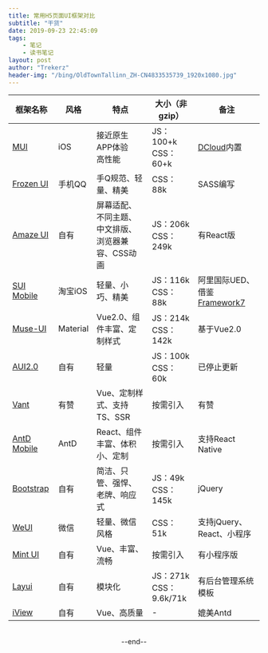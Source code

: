 ```yaml
---
title: 常用H5页面UI框架对比
subtitle: "干货"
date: 2019-09-23 22:45:09
tags: 
	- 笔记
	- 读书笔记
layout: post
author: "Trekerz"
header-img: "/bing/OldTownTallinn_ZH-CN4833535739_1920x1080.jpg"
---
```








| 框架名称                                     | 风格     | 特点                                                   | 大小（非gzip）             | 备注                                                     |
| -------------------------------------------- | -------- | ------------------------------------------------------ | -------------------------- | -------------------------------------------------------- |
| [MUI](https://dev.dcloud.net.cn/mui/)        | iOS      | 接近原生APP体验<br/>高性能                             | JS：100+k<br/>CSS：60+k    | [DCloud](dcloud.io)内置                                  |
| [Frozen UI](http://frozenui.github.io/)      | 手机QQ   | 手Q规范、轻量、精美                                    | CSS：88k                   | SASS编写                                                 |
| [Amaze UI](https://amazeui.clouddeep.cn/)    | 自有     | 屏幕适配、不同主题、<br/>中文排版、浏览器兼容、CSS动画 | JS：206k<br/>CSS：249k     | 有React版                                                |
| [SUI Mobile](http://m.sui.taobao.org/)       | 淘宝iOS  | 轻量、小巧、精美                                       | JS：116k<br/>CSS：88k      | 阿里国际UED、借鉴[Framework7](http://www.framework7.cn/) |
| [Muse-UI](https://muse-ui.org/#/zh-CN)       | Material | Vue2.0、组件丰富、定制样式                             | JS：214k<br/>CSS：142k     | 基于Vue2.0                                               |
| [AUI2.0](http://aui.dianm.cc/)               | 自有     | 轻量                                                   | JS：100k<br/>CSS：60k      | 已停止更新                                               |
| [Vant](https://youzan.github.io)             | 有赞     | Vue、定制样式、支持TS、SSR                             | 按需引入                   | 有赞                                                     |
| [AntD Mobile](https://mobile.ant.design)     | AntD     | React、组件丰富、体积小、定制                          | 按需引入                   | 支持React Native                                         |
| [Bootstrap](https://v4.bootcss.com/)         | 自有     | 简洁、只管、强悍、老牌、响应式                         | JS：49k<br/>CSS：145k      | jQuery                                                   |
| [WeUI](https://github.com/Tencent/weui/wiki) | 微信     | 轻量、微信风格                                         | CSS：51k                   | 支持jQuery、React、小程序                                |
| [Mint UI](http://mint-ui.github.io/)         | 自有     | Vue、丰富、流畅                                        | 按需引入                   | 有小程序版                                               |
| [Layui](https://www.layui.com)               | 自有     | 模块化                                                 | JS：271k<br/>CSS：9.6k/71k | 有后台管理系统模板                                       |
| [iView](https://www.iviewui.com/)            | 自有     | Vue、高质量                                            | -                          | 媲美Antd                                                 |







<br/>



<center>--end--</center>



<br/>